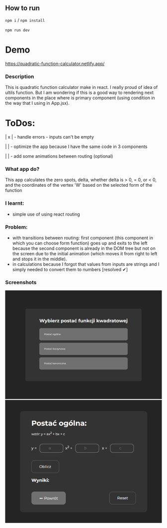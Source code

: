 ## How to run

`npm i` / `npm install`

`npm run dev`

# Demo

https://quadratic-function-calculator.netlify.app/


### Description

This is quadratic function calculator make in react. I really proud of idea of ultils function. But I am wondering if this is a good way to rendering next components in the place where is primary component (using condition in the way that I using in App.jsx).

# ToDos:

| x | - handle errors - inputs can't be empty

| | - optimize the app because I have the same code in 3 components

| | - add some animations between routing (optional)

### What app do?

This app calculates the zero spots, delta, whether delta is > 0, = 0, or < 0, and the coordinates of the vertex 'W' based on the selected form of the function

### I learnt:

- simple use of using react routing

### Problem:

- with transitions between routing: first component (this component in which you can choose form function) goes up and exits to the left because the second component is already in the DOM tree but not on the screen due to the initial animation (which moves it from right to left and stops it in the middle).
- in calculations because I forgot that values from inputs are strings and I simply needed to convert them to numbers [resolved ✔]

### Screenshots

![quadratic-function-calculator](./public/main-page.png)
![quadratic-function-calculator](./public/next-slide.png)
